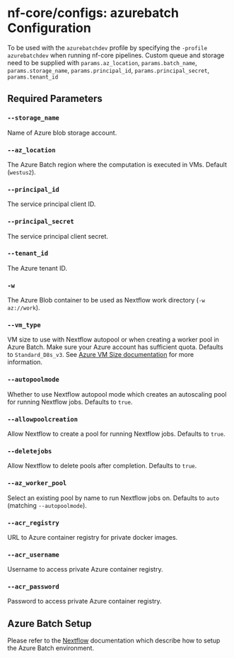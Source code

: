 # nf-core/configs: azurebatch Configuration

To be used with the `azurebatchdev` profile by specifying the `-profile azurebatchdev` when running nf-core pipelines.
Custom queue and storage need to be supplied with `params.az_location`, `params.batch_name`, `params.storage_name`, `params.principal_id`, `params.principal_secret`, `params.tenant_id`

## Required Parameters

### `--storage_name`

Name of Azure blob storage account.


### `--az_location`

The Azure Batch region where the computation is executed in VMs. Default (`westus2`).

### `--principal_id`

The service principal client ID.

### `--principal_secret`
	
The service principal client secret.

### `--tenant_id`
	
The Azure tenant ID.

### `-w`

The Azure Blob container to be used as Nextflow work directory (`-w az://work`).

### `--vm_type`

VM size to use with Nextflow autopool or when creating a worker pool in Azure Batch. Make sure your Azure account has sufficient quota. Defaults to `Standard_D8s_v3`. See [Azure VM Size documentation](https://docs.microsoft.com/en-us/azure/virtual-machines/sizes) for more information.

### `--autopoolmode`

Whether to use Nextflow autopool mode which creates an autoscaling pool for running Nextflow jobs. Defaults to `true`.

### `--allowpoolcreation`

Allow Nextflow to create a pool for running Nextflow jobs. Defaults to `true`.

### `--deletejobs`

Allow Nextflow to delete pools after completion. Defaults to `true`.

### `--az_worker_pool`

Select an existing pool by name to run Nextflow jobs on. Defaults to `auto` (matching `--autopoolmode`).

### `--acr_registry`

URL to Azure container registry for private docker images.

### `--acr_username`

Username to access private Azure container registry.

### `--acr_password`

Password to access private Azure container registry.

## Azure Batch Setup

Please refer to the [Nextflow](https://www.nextflow.io/docs/edge/azure.html) documentation which describe how to setup the Azure Batch environment.
